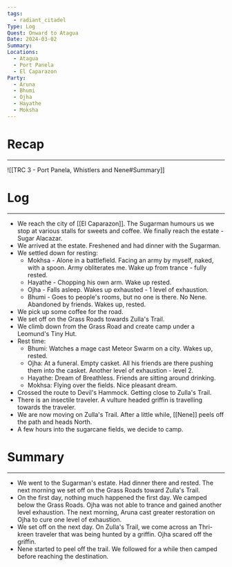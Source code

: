 ```yaml
---
tags:
  - radiant_citadel
Type: Log
Quest: Onward to Atagua
Date: 2024-03-02
Summary: 
Locations:
  - Atagua
  - Port Panela
  - El Caparazon
Party:
  - Aruna
  - Bhumi
  - Ojha
  - Hayathe
  - Moksha
---
```


# Recap
---
![[TRC 3 - Port Panela, Whistlers and Nene#Summary]]


# Log
---
- We reach the city of [[El Caparazon]]. The Sugarman humours us we stop at various stalls for sweets and coffee. We finally reach the estate - Sugar Alacazar.
- We arrived at the estate. Freshened and had dinner with the Sugarman. 
- We settled down for resting:
	- Mokhsa - Alone in a battlefield. Facing an army by myself, naked, with a spoon. Army obliterates me. Wake up from trance - fully rested. 
	- Hayathe - Chopping his own arm. Wake up rested. 
	- Ojha - Falls asleep. Wakes up exhausted - 1 level of exhaustion.
	- Bhumi - Goes to people's rooms, but no one is there. No Nene. Abandoned by friends. Wakes up, rested. 
- We pick up some coffee for the road. 
- We set off on the Grass Roads towards Zulla's Trail. 
- We climb down from the Grass Road and create camp under a Leomund's Tiny Hut. 
- Rest time:
	- Bhumi: Watches a mage cast Meteor Swarm on a city. Wakes up, rested. 
	- Ojha: At a funeral. Empty casket. All his friends are there pushing them into the casket. Another level of exhaustion - level 2. 
	- Hayathe: Dream of Breathless. Friends are sitting around drinking. 
	- Mokhsa: Flying over the fields. Nice pleasant dream. 
- Crossed the route to Devil's Hammock. Getting close to Zulla's Trail. 
- There is an insectile traveler. A vulture headed griffin is travelling towards the traveler. 
- We are now moving on Zulla's Trail. After a little while, [[Nene]] peels off the path and heads North. 
- A few hours into the sugarcane fields, we decide to camp. 

# Summary
---
- We went to the Sugarman's estate. Had dinner there and rested. The next morning we set off on the Grass Roads toward Zulla's Trail. 
- On the first day, nothing much happened the first day. We camped below the Grass Roads. Ojha was not able to trance and gained another level exhaustion. The next morning, Aruna cast greater restoration on Ojha to cure one level of exhaustion. 
- We set off on the next day. On Zulla's Trail, we come across an Thri-kreen traveler that was being hunted by a griffin. Ojha scared off the griffin. 
- Nene started to peel off the trail. We followed for a while then camped before reaching the destination. 